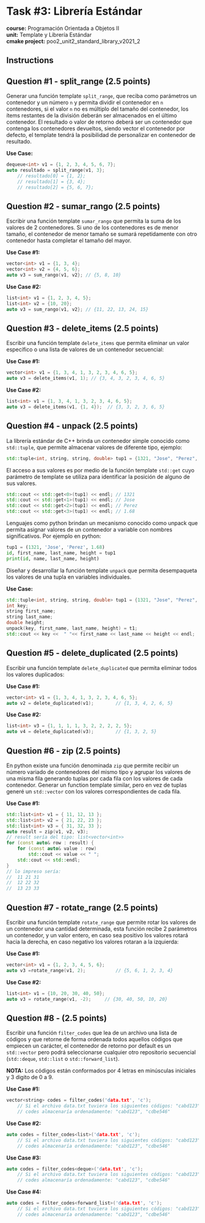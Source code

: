 # Task #3: Librería Estándar  
**course:** Programación Orientada a Objetos II  
**unit:** Template y Librería Estándar  
**cmake project:** poo2_unit2_standard_library_v2021_2
## Instructions

## Question #1 - split_range (2.5 points)

Generar una función template `split_range`, que reciba como parámetros un contenedor y un número `n` y permita dividir el contenedor en `n` contenedores, si el valor `n` no es múltiplo del tamaño del contenedor, los ítems restantes de la división deberán ser almacenados en el último contenedor. El resultado o valor de retorno deberá ser un contenedor que contenga los contenedores devueltos, siendo vector el contenedor por defecto, el template tendrá la posibilidad de personalizar en contenedor de resultado.
  
**Use Case:**  
```cpp
dequeue<int> v1 = {1, 2, 3, 4, 5, 6, 7};
auto resultado = split_range(v1, 3};
    // resultado[0] = {1, 2};
    // resultado[1] = {3, 4};
    // resultado[2] = {5, 6, 7};
 ```

## Question #2 - sumar_rango (2.5 points)

Escribir una función template `sumar_rango` que permita la suma de los valores de 2 contenedores. Si uno de los contenedores es de menor tamaño, el contenedor de menor tamaño se sumará repetidamente con otro contenedor hasta completar el tamaño del mayor.

**Use Case #1:**
```cpp
vector<int> v1 = {1, 3, 4};
vector<int> v2 = {4, 5, 6};
auto v3 = sum_rango(v1, v2}; // {5, 8, 10}
```
**Use Case #2:**
```cpp
list<int> v1 = {1, 2, 3, 4, 5};
list<int> v2 = {10, 20};
auto v3 = sum_rango(v1, v2}; // {11, 22, 13, 24, 15}
```

## Question #3 - delete_items (2.5 points)

Escribir una función template `delete_items` que permita eliminar un valor específico o una lista de valores de un contenedor secuencial: 

**Use Case #1:**
```cpp
vector<int> v1 = {1, 3, 4, 1, 3, 2, 3, 4, 6, 5}; 
auto v3 = delete_items(v1, 1); // {3, 4, 3, 2, 3, 4, 6, 5}
```
**Use Case #2:**
```cpp
list<int> v1 = {1, 3, 4, 1, 3, 2, 3, 4, 6, 5}; 
auto v3 = delete_items(v1, {1, 4});	 // {3, 3, 2, 3, 6, 5}
```

## Question #4 - unpack (2.5 points)

La librería estándar de C++ brinda un contenedor simple conocido como `std::tuple`, que permite almacenar valores de diferente tipo, ejemplo:
```cpp
std::tuple<int, string, string, double> tup1 = {1321, "Jose", "Perez", 1.68};
```
El acceso a sus valores es por medio de la función template `std::get` cuyo parámetro de template se utiliza para identificar la posición de alguno de sus valores.
```cpp
std::cout << std::get<0>(tup1) << endl; // 1321
std::cout << std::get<1>(tup1) << endl; // Jose
std::cout << std::get<2>(tup1) << endl; // Perez
std::cout << std::get<3>(tup1) << endl; // 1.68
```
Lenguajes como python brindan un mecanismo conocido como unpack que permita asignar valores de un contenedor a variable con nombres significativos. Por ejemplo en python:
```python
tup1 = (1321, 'Jose', 'Perez', 1.68)
id, first_name, last_name, height = tup1
print(id, name, last_name, height)
```

Diseñar y desarrollar la función template `unpack` que permita desempaqueta los valores de una tupla en variables individuales.

**Use Case:**  
```cpp
std::tuple<int, string, string, double> tup1 = {1321, "Jose", "Perez", 1.68};
int key; 
string first_name; 
string last_name; 
double height;
unpack(key, first_name, last_name, height) = t1;
std::cout << key <<  " "<< first_name << last_name << height << endl;
```

## Question #5 - delete_duplicated (2.5 points)

Escribir una función template `delete_duplicated` que permita eliminar todos los valores duplicados:

**Use Case #1:**
```cpp
vector<int> v1 = {1, 3, 4, 1, 3, 2, 3, 4, 6, 5}; 
auto v2 = delete_duplicated(v1);        // {1, 3, 4, 2, 6, 5}
```
**Use Case #2:**
```cpp
list<int> v3 = {1, 1, 1, 1, 3, 2, 2, 2, 2, 5}; 
auto v4 = delete_duplicated(v3);	    // {1, 3, 2, 5}
```

## Question #6 - zip (2.5 points)
En python existe una función denominada `zip` que permite recibir un número variado de contenedores del mismo tipo y agrupar los valores de una misma fila generando tuplas por cada fila con los valores de cada contenedor.
Generar un function template similar, pero en vez de tuplas generé un `std::vector` con los valores correspondientes de cada fila.

**Use Case #1:**
```cpp
std::list<int> v1 = { 11, 12, 13 };
std::list<int> v2 = { 21, 22, 23 };
std::list<int> v3 = { 31, 32, 33 };
auto result = zip(v1, v2, v3);
// result sería del tipo: list<vector<int>>
for (const auto& row : result) {
    for (const auto& value : row)
        std::cout << value << " ";
    std::cout << std::endl;
}
// lo impreso sería:
//	11 21 31
//	12 22 32
//	13 23 33
```

## Question #7 - rotate_range (2.5 points)
Escribir una función template `rotate_range` que permite rotar los valores de un contenedor una cantidad determinada, esta función recibe 2 parámetros un contenedor, y un valor entero, en caso sea positivo los valores rotará hacia la derecha, en caso negativo los valores rotaran a la izquierda:

**Use Case #1:**
```cpp
vector<int> v1 = {1, 2, 3, 4, 5, 6}; 
auto v3 =rotate_range(v1, 2);   		// {5, 6, 1, 2, 3, 4}
```
**Use Case #2:**
```cpp
list<int> v1 = {10, 20, 30, 40, 50}; 
auto v3 = rotate_range(v1, -2);	 	// {30, 40, 50, 10, 20}
```

## Question #8 -  (2.5 points)
  
Escribir una función `filter_codes` que lea de un archivo una lista de códigos y que retorne de forma ordenada todos aquellos códigos que empiecen un carácter, el contenedor de retorno por default es un `std::vector` pero podrá seleccionarse cualquier otro repositorio secuencial (`std::deque`, `std::list` o `std::forward_list`). 

**NOTA:** Los códigos están conformados por 4 letras en minúsculas iniciales y 3 digito de 0 a 9.

**Use Case #1:**
```cpp
vector<string> codes = filter_codes('data.txt', 'c'); 
    // Si el archivo data.txt tuviera los siguientes códigos: "cabd123", "abxz345", "cdbe546", "defz918"
    // codes almacenaría ordenadamente: "cabd123", "cdbe546"
```

**Use Case #2:**
```cpp
auto codes = filter_codes<list>('data.txt', 'c'); 
    // Si el archivo data.txt tuviera los siguientes códigos: "cabd123", "abxz345", "cdbe546", "defz918"
    // codes almacenaría ordenadamente: "cabd123", "cdbe546"
```

**Use Case #3:**
```cpp
auto codes = filter_codes<deque>('data.txt', 'c'); 
    // Si el archivo data.txt tuviera los siguientes códigos: "cabd123", "abxz345", "cdbe546", "defz918"
    // codes almacenaría ordenadamente: "cabd123", "cdbe546"
```

**Use Case #4:**
```cpp
auto codes = filter_codes<forward_list>('data.txt', 'c'); 
    // Si el archivo data.txt tuviera los siguientes códigos: "cabd123", "abxz345", "cdbe546", "defz918"
    // codes almacenaría ordenadamente: "cabd123", "cdbe546"
```

